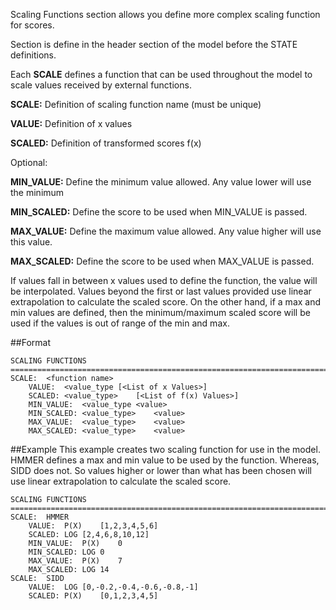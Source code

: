 Scaling Functions section allows you define more complex scaling function for scores.

Section is define in the header section of the model before the STATE definitions.

Each **SCALE** defines a function that can be used throughout the model to scale values received by external functions.


**SCALE:** Definition of scaling function name (must be unique)

**VALUE:** Definition of x values

**SCALED:** Definition of transformed scores f(x)


Optional:

**MIN_VALUE:** Define the minimum value allowed.  Any value lower will use the minimum

**MIN_SCALED:** Define the score to be used when MIN_VALUE is passed.

**MAX_VALUE:** Define the maximum value allowed.  Any value higher will use this value.

**MAX_SCALED:** Define the score to be used when MAX_VALUE is passed.


If values fall in between x values used to define the function, the value will be interpolated.   Values beyond the first or last values provided use linear extrapolation to calculate the scaled score.   On the other hand, if a max and min values are defined, then the minimum/maximum scaled score will be used if the values is out of range of the min and max.


##Format
```
SCALING FUNCTIONS
====================================================================================================
SCALE:	<function name>
	VALUE:	<value_type	[<List of x Values>]
	SCALED:	<value_type>	[<List of f(x) Values>]
	MIN_VALUE:	<value_type	<value>
	MIN_SCALED:	<value_type>	<value>
	MAX_VALUE:	<value_type>	<value>
	MAX_SCALED:	<value_type>	<value>
```

##Example
This example creates two scaling function for use in the model. HMMER defines a max and min value to be used by the function.  Whereas, SIDD does not.   So values higher or lower than what has been chosen will use linear extrapolation to calculate the scaled score. 

```
SCALING FUNCTIONS
====================================================================================================
SCALE:	HMMER
	VALUE:	P(X)	[1,2,3,4,5,6]
	SCALED:	LOG	[2,4,6,8,10,12]
	MIN_VALUE:	P(X)	0
	MIN_SCALED:	LOG	0
	MAX_VALUE:	P(X)	7
	MAX_SCALED:	LOG	14
SCALE:	SIDD
	VALUE:	LOG	[0,-0.2,-0.4,-0.6,-0.8,-1]
	SCALED:	P(X)	[0,1,2,3,4,5]
```
